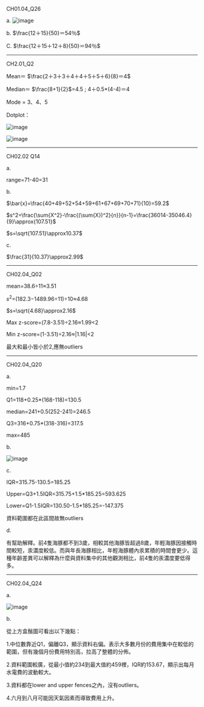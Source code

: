 CH01.04_Q26

a.
![image](https://github.com/user-attachments/assets/c902ef1e-9871-40b6-8815-286b9e2e9d06)


b.
$\frac{12＋15}{50}＝54％$ 

C.
$\frac{12＋15＋12＋8}{50}＝94％$

---

CH2.01_Q2

Mean＝ $\frac{2＋3＋3＋4＋4＋5＋5＋6}{8}＝4$

Median＝ $\frac{8+1}{2}$=4.5 ; 4＋0.5*(4-4)＝4

Mode = 3、4、5

Dotplot：

![image](https://github.com/user-attachments/assets/1ad963c1-7253-4f0f-a2e9-6aa1d84031ec)

![image](https://github.com/user-attachments/assets/561e233c-d038-48c0-b65f-8316101d3b1b)

---

CH02.02 Q14

a.

range=71-40=31

b.

$\bar{x}=\frac{40+49+52+54+59+61+67+69+70+71}{10}=59.2$

$s^2=\frac{\sum{X^2}-\frac{(\sum{X})^2}{n}}{n-1}=\frac{36014-35046.4}{9}\approx{107.51}$

$s=\sqrt{107.51}\approx10.37$

c.

$\frac{31}{10.37}\approx2.99$

---

CH02.04_Q02

mean=38.6÷11≈3.51

$s^2$=(182.3−1489.96÷11)÷10≈4.68

$s=\sqrt{4.68}\approx2.16$

Max z-score=(7.8-3.51)÷2.16≈1.99<2

Min z-score=(1-3.51)÷2.16≈|1.16|<2

最大和最小皆小於2,應無outliers

---

CH02.04_Q20

a.

min=1.7 

Q1=118+0.25*(168-118)=130.5 

median=241+0.5(252-241)=246.5 

Q3=316+0.75*(318-316)=317.5 

max=485

b.

![image](https://github.com/user-attachments/assets/41db48ce-2ae5-47d7-998b-d82288af1a1d)

c.

IQR=315.75-130.5=185.25

Upper=Q3+1.5IQR=315.75+1.5*185.25=593.625 

Lower=Q1-1.5IQR=130.50-1.5*185.25=-147.375

資料範圍都在此區間故無outliers

d.

有幫助解釋。前4隻海豚都不到3歲，相較其他海豚皆超過8歲，年輕海豚因接觸時間較短，汞濃度較低。而與年長海豚相比，年輕海豚體內汞累積的時間會更少。這種年齡差異可以解釋為什麼與資料集中的其他觀測相比，前4隻的汞濃度要低得多。

---

CH02.04_Q24

a.

![image](https://github.com/user-attachments/assets/de6e4c16-6238-4faf-811c-4eda37eda454)

b.

從上方盒鬚圖可看出以下幾點：

1.中位數靠近Q1，偏離Q3，顯示資料右偏。表示大多數月份的費用集中在較低的範圍，但有幾個月份費用特別高，拉高了整體的分佈。

2.資料範圍較廣，從最小值約234到最大值約459裡，IQR約153.67，顯示出每月水電費的波動較大。

3.資料都在lower and upper fences之內，沒有outliers。

4.六月到八月可能因天氣因素而導致費用上升。
